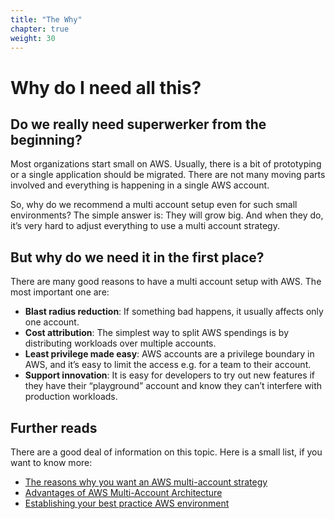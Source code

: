 ```yaml
---
title: "The Why"
chapter: true
weight: 30
---
```


# Why do I need all this?

## Do we really need superwerker from the beginning?

Most organizations start small on AWS. Usually, there is a bit of prototyping or a single application should be migrated. There are not many moving parts involved and everything is happening in a single AWS account.

So, why do we recommend a multi account setup even for such small environments? The simple answer is: They will grow big. And when they do, it’s very hard to adjust everything to use a multi account strategy. 

## But why do we need it in the first place?

There are many good reasons to have a multi account setup with AWS. The most important one are:

- **Blast radius reduction**: If something bad happens, it usually affects only one account.
- **Cost attribution**: The simplest way to split AWS spendings is by distributing workloads over multiple accounts.
- **Least privilege made easy**: AWS accounts are a privilege boundary in AWS, and it’s easy to limit the access e.g. for a team to their account.
- **Support innovation**: It is easy for developers to try out new features if they have their “playground” account and know they can’t interfere with production workloads.

## Further reads

There are a good deal of information on this topic. Here is a small list, if you want to know more:

- [The reasons why you want an AWS multi-account strategy](https://kreuzwerker.de/post/AWS-multi-account-strategies)
- [Advantages of AWS Multi-Account Architecture](https://ruempler.eu/2017/07/09/advantages-aws-multi-account-architecture/)
- [Establishing your best practice AWS environment](https://aws.amazon.com/organizations/getting-started/best-practices/)
